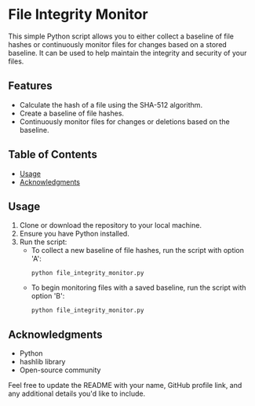 # File Integrity Monitor

This simple Python script allows you to either collect a baseline of file hashes or continuously monitor files for changes based on a stored baseline. It can be used to help maintain the integrity and security of your files.

## Features

- Calculate the hash of a file using the SHA-512 algorithm.
- Create a baseline of file hashes.
- Continuously monitor files for changes or deletions based on the baseline.

## Table of Contents

- [Usage](#usage)
- [Acknowledgments](#acknowledgments)

## Usage

1. Clone or download the repository to your local machine.
2. Ensure you have Python installed.
3. Run the script:
    - To collect a new baseline of file hashes, run the script with option 'A':
      ```shell
      python file_integrity_monitor.py
      ```
    - To begin monitoring files with a saved baseline, run the script with option 'B':
      ```shell
      python file_integrity_monitor.py
      ```

## Acknowledgments

- Python
- hashlib library
- Open-source community

Feel free to update the README with your name, GitHub profile link, and any additional details you'd like to include.

